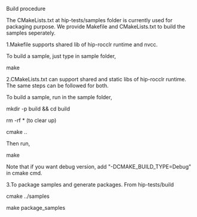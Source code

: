 Build procedure

The CMakeLists.txt at hip-tests/samples folder is currently used for packaging purpose.
We provide Makefile and CMakeLists.txt to build the samples seperately.

1.Makefile supports shared lib of hip-rocclr runtime and nvcc.

To build a sample, just type in sample folder,

make



2.CMakeLists.txt can support shared and static libs of hip-rocclr runtime.
The same steps can be followed for both.

To build a sample, run in the sample folder,

mkdir -p build && cd build

rm -rf * (to clear up)

cmake ..

Then run,

make

Note that if you want debug version, add "-DCMAKE_BUILD_TYPE=Debug" in cmake cmd.


3.To package samples and generate packages. From hip-tests/build

cmake ../samples

make package_samples

